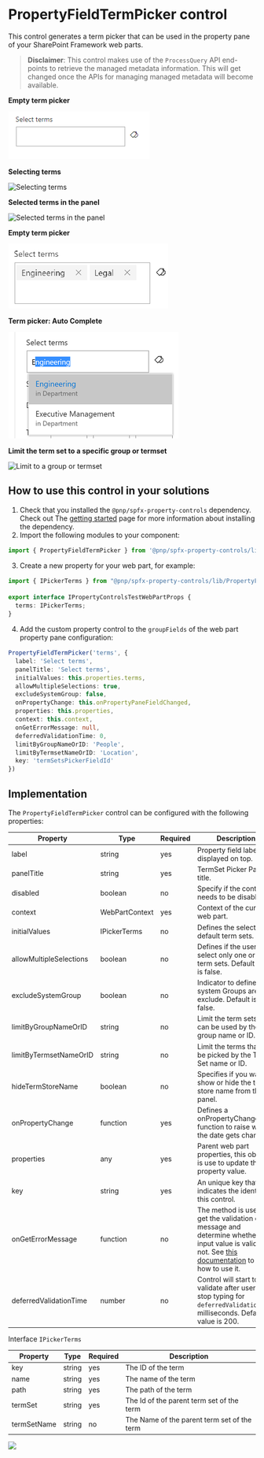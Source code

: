 # PropertyFieldTermPicker control

This control generates a term picker that can be used in the property pane of your SharePoint Framework web parts.

> **Disclaimer**: This control makes use of the `ProcessQuery` API end-points to retrieve the managed metadata information. This will get changed once the APIs for managing managed metadata will become available.

**Empty term picker**

![Empty term picker](../assets/termpicker-empty.png)

**Selecting terms**

![Selecting terms](../assets/termpicker-group.png)

**Selected terms in the panel**

![Selected terms in the panel](../assets/termpicker-selected.png)

**Empty term picker**

![Selected terms in the input](../assets/termpicker-selected-terms.png)

**Term picker: Auto Complete**

![Selected terms in the input](../assets/termpicker-autocomplete.png)

**Limit the term set to a specific group or termset**

![Limit to a group or termset](../assets/termpicker-limit-to-group.png)

## How to use this control in your solutions

1. Check that you installed the `@pnp/spfx-property-controls` dependency. Check out The [getting started](../#getting-started) page for more information about installing the dependency.
2. Import the following modules to your component:

```TypeScript
import { PropertyFieldTermPicker } from '@pnp/spfx-property-controls/lib/PropertyFieldTermPicker';
```

3. Create a new property for your web part, for example:

```TypeScript
import { IPickerTerms } from "@pnp/spfx-property-controls/lib/PropertyFieldTermPicker";

export interface IPropertyControlsTestWebPartProps {
  terms: IPickerTerms;
}
```

4. Add the custom property control to the `groupFields` of the web part property pane configuration:

```TypeScript
PropertyFieldTermPicker('terms', {
  label: 'Select terms',
  panelTitle: 'Select terms',
  initialValues: this.properties.terms,
  allowMultipleSelections: true,
  excludeSystemGroup: false,
  onPropertyChange: this.onPropertyPaneFieldChanged,
  properties: this.properties,
  context: this.context,
  onGetErrorMessage: null,
  deferredValidationTime: 0,
  limitByGroupNameOrID: 'People',
  limitByTermsetNameOrID: 'Location',
  key: 'termSetsPickerFieldId'
})
```

## Implementation

The `PropertyFieldTermPicker` control can be configured with the following properties:

| Property | Type | Required | Description |
| ---- | ---- | ---- | ---- |
| label | string | yes | Property field label displayed on top. |
| panelTitle | string | yes | TermSet Picker Panel title. |
| disabled | boolean | no | Specify if the control needs to be disabled. |
| context | WebPartContext | yes | Context of the current web part. |
| initialValues | IPickerTerms | no | Defines the selected by default term sets. |
| allowMultipleSelections | boolean | no | Defines if the user can select only one or many term sets. Default value is false. |
| excludeSystemGroup | boolean | no | Indicator to define if the system Groups are exclude. Default is false. |
| limitByGroupNameOrID | string | no | Limit the term sets that can be used by the group name or ID. |
| limitByTermsetNameOrID | string | no | Limit the terms that can be picked by the Term Set name or ID. |
| hideTermStoreName | boolean | no | Specifies if you want to show or hide the term store name from the panel. |
| onPropertyChange | function | yes | Defines a onPropertyChange function to raise when the date gets changed. |
| properties | any | yes | Parent web part properties, this object is use to update the property value.  |
| key | string | yes | An unique key that indicates the identity of this control. |
| onGetErrorMessage | function | no | The method is used to get the validation error message and determine whether the input value is valid or not. See [this documentation](https://dev.office.com/sharepoint/docs/spfx/web-parts/guidance/validate-web-part-property-values) to learn how to use it. |
| deferredValidationTime | number | no | Control will start to validate after users stop typing for `deferredValidationTime` milliseconds. Default value is 200. |

Interface `IPickerTerms`

| Property | Type | Required | Description |
| ---- | ---- | ---- | ---- |
| key | string | yes | The ID of the term |
| name | string | yes | The name of the term |
| path | string | yes | The path of the term |
| termSet | string | yes | The Id of the parent term set of the term |
| termSetName | string | no | The Name of the parent term set of the term |


![](https://telemetry.sharepointpnp.com/sp-dev-fx-property-controls/wiki/PropertyFieldTermPicker)
